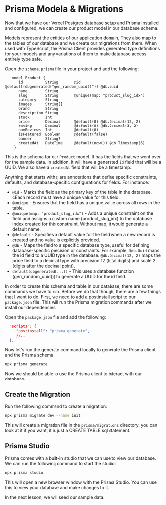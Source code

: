 # Prisma Modela & Migrations

Now that we have our Vercel Postgres database setup and Prisma installed and configured, we can create our product model in our database schema.

Models represent the entities of our application domain, They also map to the tables of our database and we create our migrations from them. When used with TypeScript, the Prisma Client provides generated type definitions for your models and any variations of them to make database access entirely type safe.

Open the `schema.prisma` file in your project and add the following:

```prisma
   model Product {
      id          String       @id @default(dbgenerated("gen_random_uuid()")) @db.Uuid
      name        String
      slug        String       @unique(map: "product_slug_idx")
      category    String
      images      String[]
      brand       String
      description String
      stock       Int
      price       Decimal      @default(0) @db.Decimal(12, 2)
      rating      Decimal      @default(0) @db.Decimal(3, 2)
      numReviews  Int          @default(0)
      isFeatured  Boolean      @default(false)
      banner      String?
      createdAt   DateTime     @default(now()) @db.Timestamp(6)
    }
```

This is the schema for our `Product` model. It has the fields that we went over for the sample data. In addition, it will have a generated `id` field that will be a UUID. We also have a `createdAt` field that will be a timestamp.

Anything that starts with `@` are annotations that define specific constraints, defaults, and database-specific configurations for fields. For instance:

- `@id` - Marks the field as the primary key of the table in the database. cEach record must have a unique value for this field.
- `@unique` - Ensures that the field has a unique value across all rows in the table.
- `@unique(map: "product_slug_idx")` - Adds a unique constraint on the field and assigns a custom name (product_slug_idx) to the database index created for this constraint. Without map, it would generate a default name.
- `@default` - Specifies a default value for the field when a new record is created and no value is explicitly provided.
- `@db` - Maps the field to a specific database type, useful for defining database-specific precision or constraints. For example, `@db.Uuid` maps the id field to a UUID type in the database. `@db.Decimal(12, 2)` maps the price field to a decimal type with precision 12 (total digits) and scale 2 (digits after the decimal point).
- `default(dbgenerated(...))` - This uses a database function (gen_random_uuid()) to generate a UUID for the id field.

In order to create this schema and table in our database, there are some commands we have to run. Before we do that though, there are a few things that I want to do. First, we need to add a postinstall script to our `package.json` file. This will run the Prisma migration commands after we install our dependencies.

Open the `package.json` file and add the following:

```json
  "scripts": {
     "postinstall": "prisma generate",
     //..
  },
```

Now let's run the generate command locally to generate the Prisma client and the Prisma schema.

```bash
npx prisma generate
```

Now we should be able to use the Prisma client to interact with our database.

## Create the Migration

Run the following command to create a migration:

```bash
npx prisma migrate dev --name init
```

This will create a migration file in the `prisma/migrations` directory. you can look at it if you want, it is just a CREATE TABLE sql statement.

## Prisma Studio

Prisma comes with a built-in studio that we can use to view our database. We can run the following command to start the studio:

```bash
npx prisma studio
```

This will open a new browser window with the Prisma Studio. You can use this to view your database and make changes to it.

In the next lesson, we will seed our sample data.
